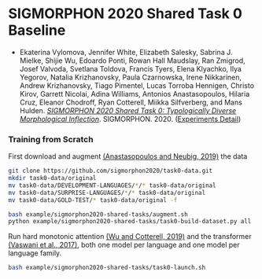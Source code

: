 # SIGMORPHON 2020 Shared Task 0 Baseline

- Ekaterina Vylomova, Jennifer White, Elizabeth Salesky, Sabrina J. Mielke, Shijie Wu, Edoardo Ponti, Rowan Hall Maudslay, Ran Zmigrod, Josef Valvoda, Svetlana Toldova, Francis Tyers, Elena Klyachko, Ilya Yegorov, Natalia Krizhanovsky, Paula Czarnowska, Irene Nikkarinen, Andrew Krizhanovsky, Tiago Pimentel, Lucas Torroba Hennigen, Christo Kirov, Garrett Nicolai, Adina Williams, Antonios Anastasopoulos, Hilaria Cruz, Eleanor Chodroff, Ryan Cotterell, Miikka Silfverberg, and Mans Hulden. [*SIGMORPHON 2020 Shared Task 0: Typologically Diverse Morphological Inflection*](https://www.aclweb.org/anthology/2020.sigmorphon-1.1/). SIGMORPHON. 2020. ([Experiments Detail](example/sigmorphon2020-shared-tasks))


### Training from Scratch

First download and augment [(Anastasopoulos and Neubig, 2019)](https://arxiv.org/abs/1908.05838) the data

```bash
git clone https://github.com/sigmorphon2020/task0-data.git
mkdir task0-data/original
mv task0-data/DEVELOPMENT-LANGUAGES/*/* task0-data/original
mv task0-data/SURPRISE-LANGUAGES/*/* task0-data/original
mv task0-data/GOLD-TEST/* task0-data/original -f

bash example/sigmorphon2020-shared-tasks/augment.sh
python example/sigmorphon2020-shared-tasks/task0-build-dataset.py all
```

Run hard monotonic attention [(Wu and Cotterell, 2019)](https://arxiv.org/abs/1905.06319) and the transformer [(Vaswani et al., 2017)](https://arxiv.org/abs/1706.03762), both one model per language and one model per language family.
```bash
bash example/sigmorphon2020-shared-tasks/task0-launch.sh
```
